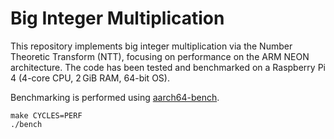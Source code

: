 # Big Integer Multiplication

This repository implements big integer multiplication via the Number Theoretic Transform (NTT), focusing on performance on the ARM NEON architecture.
The code has been tested and benchmarked on a Raspberry Pi 4 (4-core CPU, 2 GiB RAM, 64-bit OS).

Benchmarking is performed using [aarch64-bench](https://github.com/mkannwischer/aarch64-bench).

```usage
make CYCLES=PERF
./bench
```

